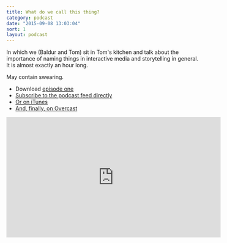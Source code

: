 ```yaml
---
title: What do we call this thing?
category: podcast
date: "2015-09-08 13:03:04"
sort: 1
layout: podcast
---
```


In which we (Baldur and Tom) sit in Tom's kitchen and talk about the importance of naming things in interactive media and storytelling in general. It is almost exactly an hour long.

May contain swearing.

* Download [episode one](http://thisisnotabook.baldurbjarnason.com/podcast/thisisnotthefutureofthebook-episode01.mp3)
* [Subscribe to the podcast feed directly](http://feedpress.me/thissnotthefutureofthebook)
* [Or on iTunes](https://itunes.apple.com/gb/podcast/this-is-not-future-book/id1038121104)
* <a href="https://overcast.fm/itunes1038121104/this-is-not-the-future-of-the-book">And, finally, on Overcast</a>

<iframe width="560" height="315" src="https://www.youtube.com/embed/4lAAhUIOqCM?list=PLkh9jgDvABx5ISfmC7ULfhwiyJ0FJK1T5" frameborder="0" allowfullscreen></iframe>
